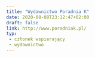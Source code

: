 ```yaml
---
title: "Wydawnictwo Poradnia K"
date: 2020-08-08T23:12:47+02:00
draft: false
link: http://www.poradniak.pl/
typ:
 - członek wspierający
 - wydawnictwo
---
```

